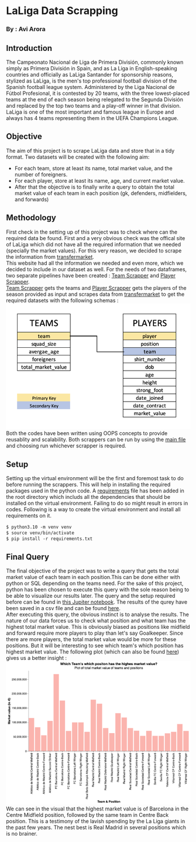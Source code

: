 # LaLiga Data Scrapping
### By : Avi Arora

## Introduction
The Campeonato Nacional de Liga de Primera División, commonly known simply as Primera División in Spain, and as La Liga in English-speaking countries and officially as LaLiga Santander for sponsorship reasons, stylized as LaLiga, is the men's top professional football division of the Spanish football league system. Administered by the Liga Nacional de Fútbol Profesional, it is contested by 20 teams, with the three lowest-placed teams at the end of each season being relegated to the Segunda División and replaced by the top two teams and a play-off winner in that division. <br>
LaLiga is one of the most important and famous league in Europe and always has 4 teams representing them in the UEFA Champions League. 

## Objective
The aim of this project is to scrape LaLiga data and store that in a tidy format. Two datasets will be created with the following aim:
* For each team, store at least its name, total market value, and the number of foreigners.
* For each player, store at least its name, age, and current market value.
* After that the objective is to finally write a query to obtain the total market value of each team in each position (gk, defenders, midfielders, and forwards)

## Methodology
First check in the setting up of this project was to check where can the required data be found. First and a very obvious check was the offical site of LaLiga which did not have all the required information that we needed (specially the market values). For this very reason, we decided to scrape the information from [transfermarket](https://www.transfermarkt.us/).<br>
This website had all the information we needed and even more, which we decided to include in our dataset as well.
For the needs of two dataframes, two separate pipelines have been created : [Team Scrapper](codes/team_scrapper.py) and [Player Scrapper](codes/player_scrapper.py). <br>[Team Scrapper](codes/team_scrapper.py) gets the teams and [Player Scrapper](codes/player_scrapper.py) gets the players of the season provided as input and scrapes data from [transfermarket](https://www.transfermarkt.us/) to get the required datasets with the following schemas :
<br>
![table schema](plots/schema.png) 
Both the codes have been written using OOPS concepts to provide reusablity and scalability. Both scrappers can be run by using the [main file](codes/main.py) and choosing run whichever scrapper is required. 


## Setup
Setting up the virtual environment will be the first and foremost task to do before running the scrappers. This will help in installing the required packages used in the python code. A [requirements](requirements.txt) file has been added in the root directory which includs all the dependencies that should be installed on the virtual environment. Failing to do so might result in errors in codes. Following is a way to create the virtual environment and install all requirements on it.

```console
$ python3.10 -m venv venv
$ source venv/bin/activate
$ pip install -r requirements.txt
```
## Final Query
The final objective of the project was to write a query that gets the total market value of each team in each position.This can be done either with python or SQL depending on the teams need. For the sake of this project, python has been chosen to execute this query with the sole reason being to be able to visualize our results later. The query and the setup required before can be found in [this Jupiter notebook](codes/final_query.ipynb). The results of the qurey have been saved in a csv file and can be found [here](data/final_query.csv). <br>
After executing this query, the obvious instinct is to analyse the results. The nature of our data forces us to check what position and what team has the highest total market value. This is obviously biased as positions like midfield and forward require more players to play than let's say Goalkeeper. Since there are more players, the total market value would be more for these positions. But it will be interesting to see which team's which position has highest market value. The following plot (which can also be found [here](plots/highest_market_values.html)) gives us a better insight :
![visualization](plots/visualization.png)
We can see in the visual that the highest market value is of Barcelona in the Centre Midfield position, followed by the same team in Centre Back position. This is a testimony of the lavish spending by the La Liga giants in the past few years. The nest best is Real Madrid in several positions which is no brainer.

